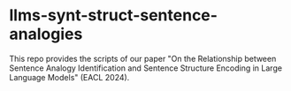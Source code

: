 # llms-synt-struct-sentence-analogies
This repo provides the scripts of our paper "On the Relationship between Sentence Analogy Identification and Sentence Structure Encoding in Large Language Models" (EACL 2024).
